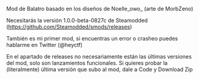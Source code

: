 Mod de Balatro basado en los diseños de Noelle_owo_ (arte de MorbZeno)

Necesitarás la versión 1.0.0-beta-0827c de Steamodded (https://github.com/Steamodded/smods/releases)

También es mi primer mod, si encuentras un error o crasheo puedes hablarme en Twitter (@heyctf)

En el apartado de releases no necesariamente están las últimas versiones del mod, solo son lanzamientos funcionales.
Si quieres probar la (literalmente) última versión que subo al mod, dale a Code y Download Zip
